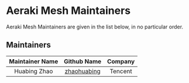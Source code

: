# Aeraki Mesh Maintainers

Aeraki Mesh Maintainers are given in the list below, in no particular order.

## Maintainers

| Maintainer Name |                  Github Name                  |      Company      |
| :-------------: | :-------------------------------------------: | :---------------: |
|   Huabing Zhao  | [zhaohuabing](https://github.com/zhaohuabing) |      Tencent      |